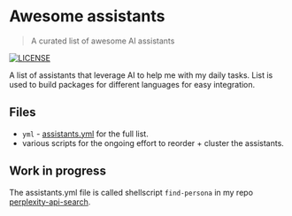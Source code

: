 # Awesome assistants

> A curated list of awesome AI assistants  

[![LICENSE](https://img.shields.io/badge/license-MIT-green)](LICENSE)

A list of assistants that leverage AI to help me with my daily tasks.
List is used to build packages for different languages for easy integration.

## Files

- `yml` - [assistants.yml](assistants.yml)  for the full list.
- various scripts for the ongoing effort to reorder + cluster the assistants.

## Work in progress

The assistants.yml file is called shellscript `find-persona` in my repo [perplexity-api-search](https://github.com/knbknb/perplexity-api-search).
